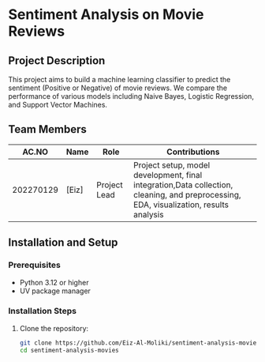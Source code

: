 # Sentiment Analysis on Movie Reviews

## Project Description
This project aims to build a machine learning classifier to predict the sentiment (Positive or Negative) of movie reviews. We compare the performance of various models including Naive Bayes, Logistic Regression, and Support Vector Machines.

## Team Members

| AC.NO | Name | Role | Contributions |
|-------|------|------|---------------|
| 202270129| [Eiz] | Project Lead | Project setup, model development, final integration,Data collection, cleaning, and preprocessing, EDA, visualization, results analysis 

## Installation and Setup

### Prerequisites
- Python 3.12 or higher
- UV package manager

### Installation Steps
1. Clone the repository:
   ```bash
   git clone https://github.com/Eiz-Al-Moliki/sentiment-analysis-movies.git
   cd sentiment-analysis-movies
